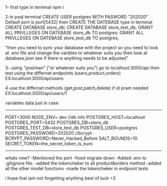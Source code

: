 1- first type in terminal npm i

2-in psql terminal CREATE USER postgres WITH PASWORD "202020"
Default port is port[5432]
then CREATE THE DATEBASE type in terminal
CREATE DATABASE store_db;
CREATE DATABASE store_test_db;
GRANT ALL PRIVLLEGES ON DATEBASE store_db TO postgres;
GRANT ALL PRIVLLEGES ON DATEBASE store_test_db TO postgres;

"then you need to sync your database with the project 
so you need to look at .env file and change the varibles
to whatever suits you then look at database.json see
if there is anything needs to be adjusted"

3- using "postman" ("or whatever suits you") go to  localhost:3000/api
then test using the differnet endpoints (users,product,orders)
EX:localhost:3000/api/users

4-use the differnet methods (get,post,patch,delete) if id pram needed
EX:localhost:3000/api/users/1



variables data just in case
________________________________________________________
PORT=3000
NODE_ENV= dev
//db info
POSTGRES_HOST=localhost
POSTGRES_PORT=5432
POSTGRES_DB=store_db
POSTGRES_TEST_DB=store_test_db
POSTGRES_USER=postgres
POSTGRES_PASSWORD=202020
 //bcrypt
BCRYPT_PASSWORD=Never_Hacked_Before
SALT_ROUNDS=10
SECRET_TOKEN=the_secret_token_is_kuro
__________________________________________
whats new?
-Mentioned the port
-fixed migrate down
-Added .env to .gitignore file.
-added the tokencheker to all product&orders method 
-added all the other model functions
-made the tokencheker in endpoint tests

i hope that iam not forgetting anything 
best of luck <3